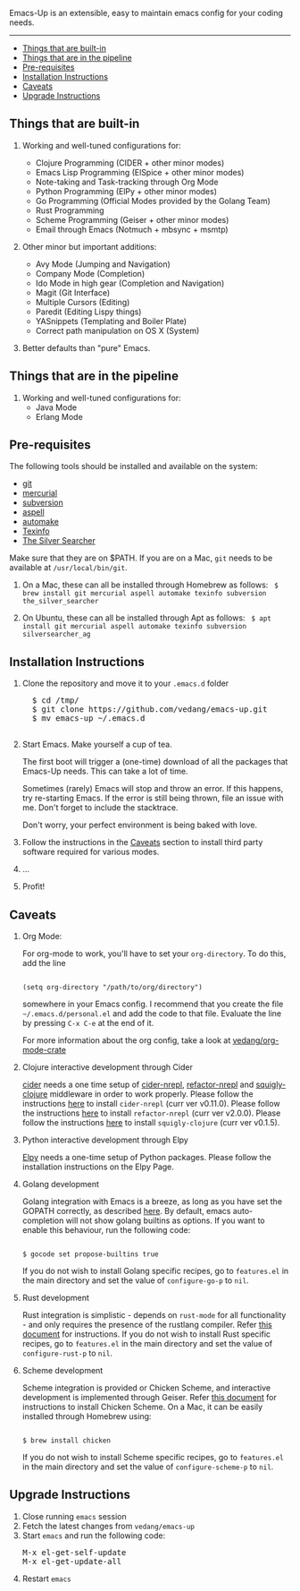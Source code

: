 Emacs-Up is an extensible, easy to maintain emacs config for your coding needs.

***
- [Things that are built-in](#things-that-are-built-in)
- [Things that are in the pipeline](#things-that-are-in-the-pipeline)
- [Pre-requisites](#pre-requisites)
- [Installation Instructions](#installation-instructions)
- [Caveats](#caveats)
- [Upgrade Instructions](#upgrade-instructions)

## Things that are built-in

1. Working and well-tuned configurations for:
   - Clojure Programming (CIDER + other minor modes)
   - Emacs Lisp Programming (ElSpice + other minor modes)
   - Note-taking and Task-tracking through Org Mode
   - Python Programming (ElPy + other minor modes)
   - Go Programming (Official Modes provided by the Golang Team)
   - Rust Programming
   - Scheme Programming (Geiser + other minor modes)
   - Email through Emacs (Notmuch + mbsync + msmtp)

2. Other minor but important additions:
   - Avy Mode (Jumping and Navigation)
   - Company Mode (Completion)
   - Ido Mode in high gear (Completion and Navigation)
   - Magit (Git Interface)
   - Multiple Cursors (Editing)
   - Paredit (Editing Lispy things)
   - YASnippets (Templating and Boiler Plate)
   - Correct path manipulation on OS X (System)

3. Better defaults than "pure" Emacs.

## Things that are in the pipeline

1. Working and well-tuned configurations for:
   - Java Mode
   - Erlang Mode

## Pre-requisites

The following tools should be installed and available on the system:
- [git](http://git-scm.com/)
- [mercurial](http://mercurial.selenic.com/)
- [subversion](https://subversion.apache.org/)
- [aspell](http://aspell.net/)
- [automake](https://www.gnu.org/software/automake/)
- [Texinfo](https://www.gnu.org/software/texinfo/)
- [The Silver Searcher](https://github.com/ggreer/the_silver_searcher)

Make sure that they are on $PATH. If you are on a Mac, `git` needs to
be available at `/usr/local/bin/git`.

1. On a Mac, these can all be installed through Homebrew as follows:
   <code>
   $ brew install git mercurial aspell automake texinfo subversion the_silver_searcher
   </code>

2. On Ubuntu, these can all be installed through Apt as follows:
   <code>
   $ apt install git mercurial aspell automake texinfo subversion silversearcher_ag
   </code>


## Installation Instructions

1. Clone the repository and move it to your `.emacs.d` folder

     <pre>
     $ cd /tmp/
     $ git clone https://github.com/vedang/emacs-up.git
     $ mv emacs-up ~/.emacs.d
     </pre>

2. Start Emacs. Make yourself a cup of tea.

   The first boot will trigger a (one-time) download of all the
   packages that Emacs-Up needs. This can take a lot of time.

   Sometimes (rarely) Emacs will stop and throw an error. If this
   happens, try re-starting Emacs. If the error is still being thrown,
   file an issue with me. Don't forget to include the stacktrace.

   Don't worry, your perfect environment is being baked with love.

3. Follow the instructions in the [Caveats](#caveats) section to install
   third party software required for various modes.

4. ...

5. Profit!


## Caveats

1. Org Mode:

   For org-mode to work, you'll have to set your `org-directory`. To
   do this, add the line

   <code>
   (setq org-directory "/path/to/org/directory")
   </code>

   somewhere in your Emacs config. I recommend that you create the
   file `~/.emacs.d/personal.el` and add the code to that
   file. Evaluate the line by pressing `C-x C-e` at the end of it.

   For more information about the org config, take a look at
   [vedang/org-mode-crate](https://github.com/vedang/org-mode-crate)

2. Clojure interactive development through Cider

   [cider](https://github.com/clojure-emacs/cider/tree/v0.11.0) needs
   a one time setup of
   [cider-nrepl](https://github.com/clojure-emacs/cider-nrepl/tree/v0.11.0),
   [refactor-nrepl](https://github.com/clojure-emacs/refactor-nrepl/tree/v2.0.0)
   and
   [squigly-clojure](https://github.com/clojure-emacs/squiggly-clojure)
   middleware in order to work properly. Please follow the
   instructions
   [here](https://github.com/clojure-emacs/cider/tree/v0.11.0#setting-up-a-standalone-repl)
   to install `cider-nrepl` (curr ver v0.11.0). Please follow the
   instructions
   [here](https://github.com/clojure-emacs/clj-refactor.el/tree/2.0.0#setup)
   to install `refactor-nrepl` (curr ver v2.0.0). Please follow the
   instructions
   [here](https://github.com/clojure-emacs/squiggly-clojure#dependencies-in-clojure)
   to install `squigly-clojure` (curr ver v0.1.5).

3. Python interactive development through Elpy

   [Elpy](https://github.com/jorgenschaefer/elpy/) needs a one-time
   setup of Python packages. Please follow the installation
   instructions on the Elpy Page.

4. Golang development

   Golang integration with Emacs is a breeze, as long as you have set
   the GOPATH correctly, as described
   [here](http://golang.org/doc/code.html). By default, emacs
   auto-completion will not show golang builtins as options. If you
   want to enable this behaviour, run the following code:

   <code>
   $ gocode set propose-builtins true
   </code>

   If you do not wish to install Golang specific recipes, go to
   `features.el` in the main directory and set the value of
   `configure-go-p` to `nil`.

5. Rust development

   Rust integration is simplistic - depends on `rust-mode` for all
   functionality - and only requires the presence of the rustlang
   compiler. Refer [this
   document](https://www.rust-lang.org/learn/get-started) for
   instructions. If you do not wish to install Rust specific recipes,
   go to `features.el` in the main directory and set the value of
   `configure-rust-p` to `nil`.

6. Scheme development

   Scheme integration is provided or Chicken Scheme, and interactive
   development is implemented through Geiser. Refer
   [this document](http://code.call-cc.org/) for instructions to
   install Chicken Scheme. On a Mac, it can be easily installed
   through Homebrew using:

   <code>
   $ brew install chicken
   </code>

   If you do not wish to install Scheme specific recipes, go to
   `features.el` in the main directory and set the value of
   `configure-scheme-p` to `nil`.

## Upgrade Instructions

1. Close running `emacs` session
2. Fetch the latest changes from `vedang/emacs-up`
3. Start `emacs` and run the following code:
   <pre>
   M-x el-get-self-update
   M-x el-get-update-all
   </pre>
4. Restart `emacs`
